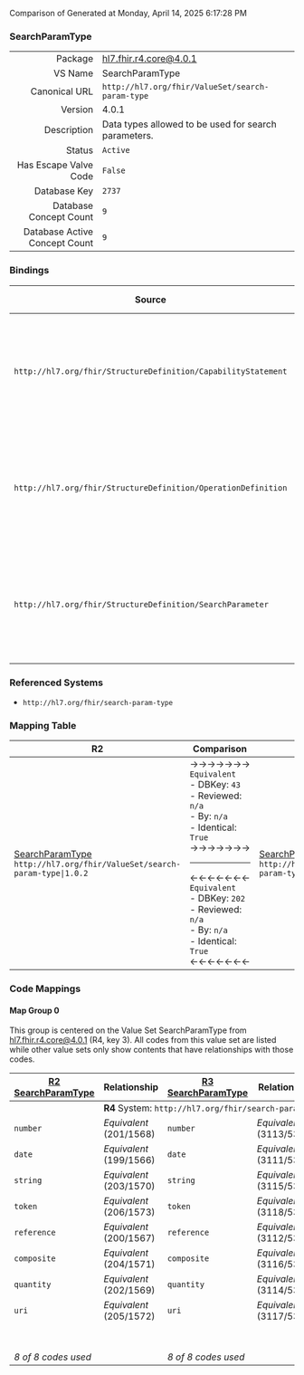 Comparison of 
Generated at Monday, April 14, 2025 6:17:28 PM

### SearchParamType

|      |     |
| ---: | --- |
| Package | hl7.fhir.r4.core@4.0.1 |
| VS Name | SearchParamType |
| Canonical URL | `http://hl7.org/fhir/ValueSet/search-param-type` |
| Version | 4.0.1 |
| Description | Data types allowed to be used for search parameters. |
| Status | `Active` |
| Has Escape Valve Code | `False` |
| Database Key | `2737` |
| Database Concept Count | `9` |
| Database Active Concept Count | `9` |
### Bindings

| Source | Element | Binding | Strength | Element Short |
| ------ | ------- | ------- | -------- | ------------- |
| `http://hl7.org/fhir/StructureDefinition/CapabilityStatement` | `CapabilityStatement.rest.resource.searchParam.type` | `http://hl7.org/fhir/ValueSet/search-param-type\|4.0.1` | `Required` | number \| date \| string \| token \| reference \| composite \| quantity \| uri \| special |
| `http://hl7.org/fhir/StructureDefinition/OperationDefinition` | `OperationDefinition.parameter.searchType` | `http://hl7.org/fhir/ValueSet/search-param-type\|4.0.1` | `Required` | number \| date \| string \| token \| reference \| composite \| quantity \| uri \| special |
| `http://hl7.org/fhir/StructureDefinition/SearchParameter` | `SearchParameter.type` | `http://hl7.org/fhir/ValueSet/search-param-type\|4.0.1` | `Required` | number \| date \| string \| token \| reference \| composite \| quantity \| uri \| special |

### Referenced Systems

* `http://hl7.org/fhir/search-param-type`
### Mapping Table

| R2 | Comparison | R3 | Comparison | R4 | Comparison | R4B | Comparison | R5
| --- | --- | --- | --- | --- | --- | --- | --- | ---
| [SearchParamType](/docs/R2/ValueSets/SearchParamType.md)<br/> `http://hl7.org/fhir/ValueSet/search-param-type\|1.0.2` | →→→→→→→<br/>`Equivalent`<br/>- DBKey: `43`<br/>- Reviewed: `n/a`<br/>- By: `n/a`<br/>- Identical: `True`<br/>→→→→→→→<hr/>←←←←←←←<br/>`Equivalent`<br/>- DBKey: `202`<br/>- Reviewed: `n/a`<br/>- By: `n/a`<br/>- Identical: `True`<br/>←←←←←←←| [SearchParamType](/docs/R3/ValueSets/SearchParamType.md)<br/> `http://hl7.org/fhir/ValueSet/search-param-type\|3.0.2` | →→→→→→→<br/>`SourceIsNarrowerThanTarget`<br/>- DBKey: `371`<br/>- Reviewed: `n/a`<br/>- By: `n/a`<br/>- Identical: `False`<br/>→→→→→→→<hr/>←←←←←←←<br/>`SourceIsBroaderThanTarget`<br/>- DBKey: `594`<br/>- Reviewed: `n/a`<br/>- By: `n/a`<br/>- Identical: `False`<br/>←←←←←←←| [SearchParamType](/docs/R4/ValueSets/SearchParamType.md)<br/> `http://hl7.org/fhir/ValueSet/search-param-type\|4.0.1` | →→→→→→→<br/>`Equivalent`<br/>- DBKey: `1727`<br/>- Reviewed: `n/a`<br/>- By: `n/a`<br/>- Identical: `False`<br/>→→→→→→→<hr/>←←←←←←←<br/>`Equivalent`<br/>- DBKey: `1728`<br/>- Reviewed: `n/a`<br/>- By: `n/a`<br/>- Identical: `False`<br/>←←←←←←←| [SearchParamType](/docs/R4B/ValueSets/SearchParamType.md)<br/> `http://hl7.org/fhir/ValueSet/search-param-type\|4.3.0` | →→→→→→→<br/>`Equivalent`<br/>- DBKey: `818`<br/>- Reviewed: `n/a`<br/>- By: `n/a`<br/>- Identical: `True`<br/>→→→→→→→<hr/>←←←←←←←<br/>`Equivalent`<br/>- DBKey: `1079`<br/>- Reviewed: `n/a`<br/>- By: `n/a`<br/>- Identical: `True`<br/>←←←←←←←| [SearchParamType](/docs/R5/ValueSets/SearchParamType.md)<br/> `http://hl7.org/fhir/ValueSet/search-param-type\|5.0.0` 

### Code Mappings


#### Map Group 0

This group is centered on the Value Set SearchParamType from hl7.fhir.r4.core@4.0.1 (R4, key 3).
All codes from this value set are listed while other value sets only show contents that have relationships with those codes.

| [R2 SearchParamType](/docs/R2/ValueSets/SearchParamType.md)| Relationship | [R3 SearchParamType](/docs/R3/ValueSets/SearchParamType.md)| Relationship | R4 SearchParamType| Relationship | [R4B SearchParamType](/docs/R4B/ValueSets/SearchParamType.md)| Relationship | [R5 SearchParamType](/docs/R5/ValueSets/SearchParamType.md)
| --- | --- | --- | --- | --- | --- | --- | --- | ---
| <td colspan="8">**R4** System: `http://hl7.org/fhir/search-param-type`
| `number`| _Equivalent_ <br/>(201/1568)| `number`| _Equivalent_ <br/>(3113/5320)| **`number`**| _Equivalent_ <br/>(17466/17467)| `number`| _Equivalent_ <br/>(7684/9984)| `number`
| `date`| _Equivalent_ <br/>(199/1566)| `date`| _Equivalent_ <br/>(3111/5319)| **`date`**| _Equivalent_ <br/>(17468/17469)| `date`| _Equivalent_ <br/>(7681/9981)| `date`
| `string`| _Equivalent_ <br/>(203/1570)| `string`| _Equivalent_ <br/>(3115/5324)| **`string`**| _Equivalent_ <br/>(17470/17471)| `string`| _Equivalent_ <br/>(7686/9986)| `string`
| `token`| _Equivalent_ <br/>(206/1573)| `token`| _Equivalent_ <br/>(3118/5325)| **`token`**| _Equivalent_ <br/>(17472/17473)| `token`| _Equivalent_ <br/>(7689/9989)| `token`
| `reference`| _Equivalent_ <br/>(200/1567)| `reference`| _Equivalent_ <br/>(3112/5322)| **`reference`**| _Equivalent_ <br/>(17474/17475)| `reference`| _Equivalent_ <br/>(7682/9982)| `reference`
| `composite`| _Equivalent_ <br/>(204/1571)| `composite`| _Equivalent_ <br/>(3116/5318)| **`composite`**| _Equivalent_ <br/>(17476/17477)| `composite`| _Equivalent_ <br/>(7687/9987)| `composite`
| `quantity`| _Equivalent_ <br/>(202/1569)| `quantity`| _Equivalent_ <br/>(3114/5321)| **`quantity`**| _Equivalent_ <br/>(17478/17479)| `quantity`| _Equivalent_ <br/>(7685/9985)| `quantity`
| `uri`| _Equivalent_ <br/>(205/1572)| `uri`| _Equivalent_ <br/>(3117/5326)| **`uri`**| _Equivalent_ <br/>(17480/17481)| `uri`| _Equivalent_ <br/>(7688/9988)| `uri`
| | | | | **`special`**| _Equivalent_ <br/>(17482/17483)| `special`| _Equivalent_ <br/>(7683/9983)| `special`
| *8 of 8 codes used* | | *8 of 8 codes used* | | *9 of 9 codes used* | | *9 of 9 codes used* | | *9 of 9 codes used* 

